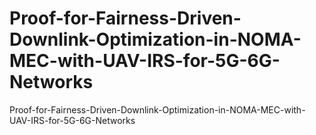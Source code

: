 # Proof-for-Fairness-Driven-Downlink-Optimization-in-NOMA-MEC-with-UAV-IRS-for-5G-6G-Networks
Proof-for-Fairness-Driven-Downlink-Optimization-in-NOMA-MEC-with-UAV-IRS-for-5G-6G-Networks
